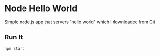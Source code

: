 # Node Hello World

Simple node.js app that servers "hello world" which I downloaded from Git

## Run It

`npm start`
